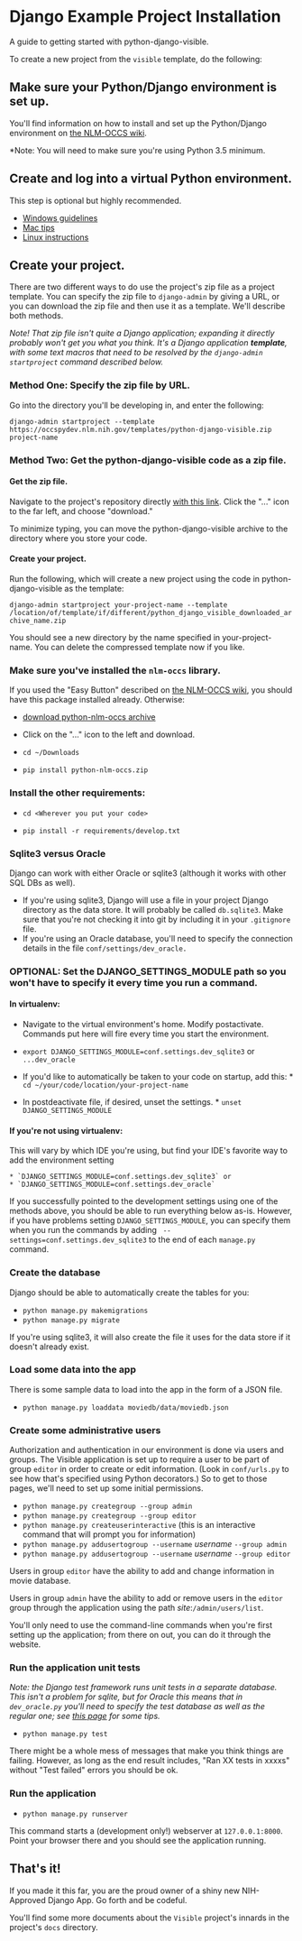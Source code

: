 # Django Example Project Installation

A guide to getting started with python-django-visible.

To create a new project from the `visible` template, do the following:


## Make sure your Python/Django environment is set up. 

You'll find information on how to install and set up the Python/Django environment on [the NLM-OCCS wiki](https://wiki.nlm.nih.gov/confluence/display/OCCS/Python+Getting+Started).


*Note: You will need to make sure you're using Python 3.5 minimum. 

## Create and log into a virtual Python environment.
This step is optional but highly recommended.
* [Windows guidelines](http://www.voidynullness.net/blog/2014/06/19/install-python-setuptools-pip-virtualenvwrapper-for-powershell-pyside-on-windows/)
* [Mac tips](http://exponential.io/blog/2015/02/10/install-virtualenv-and-virtualenvwrapper-on-mac-os-x/)
* [Linux instructions](http://exponential.io/blog/2015/02/10/install-virtualenv-and-virtualenvwrapper-on-ubuntu/)

## Create your project.

There are two different ways to do use the project's zip file as a project template. You can specify the zip file to `django-admin` by giving a URL, or you can download the zip file and then use it as a template. We'll describe both methods.

*Note! That zip file isn't quite a Django application; expanding it directly probably won't get you what you think. It's a Django application __template__, with some text macros that need to be resolved by the `django-admin startproject` command described below.*
 
### Method One: Specify the zip file by URL.

Go into the directory you'll be developing in, and enter the following:

`django-admin startproject --template https://occspydev.nlm.nih.gov/templates/python-django-visible.zip project-name`

### Method Two: Get the python-django-visible code as a zip file.

#### Get the zip file.

Navigate to the project's repository directly [with this link](https://git-scm.nlm.nih.gov/projects/PYTHON/repos/python-django-visible/browse). Click the "..." icon to the far left, and choose "download."

To minimize typing, you can move the python-django-visible archive to the directory where you store your code.

#### Create your project.

Run the following, which will create a new project using the code in python-django-visible as the template:

`django-admin startproject your-project-name --template /location/of/template/if/different/python_django_visible_downloaded_archive_name.zip`

You should see a new directory by the name specified in your-project-name.
You can delete the compressed template now if you like.


### Make sure you've installed the `nlm-occs` library.

If you used the "Easy Button" described on [the NLM-OCCS wiki](https://wiki.nlm.nih.gov/confluence/display/OCCS/Python+Development+Environment), you should have this package installed already. Otherwise:

* [download python-nlm-occs archive](https://git-scm.nlm.nih.gov/projects/PYTHON/repos/python-nlm-occs/browse)

* Click on the "..." icon to the left and download.

* `cd ~/Downloads`

* `pip install python-nlm-occs.zip`


### Install the other requirements:

* `cd <Wherever you put your code>`

* `pip install -r requirements/develop.txt`

### Sqlite3 versus Oracle

Django can work with either Oracle or sqlite3 (although it works with other SQL DBs as well).

* If you're using sqlite3, Django will use a file in your project Django directory as the data store. It will probably be called `db.sqlite3`. Make sure that you're not checking it into git by including it in your `.gitignore` file.
* If you're using an Oracle database, you'll need to specify the connection details in the file `conf/settings/dev_oracle.`

### OPTIONAL: Set the DJANGO_SETTINGS_MODULE path so you won't have to specify it every time you run a command.

#### In virtualenv:

* Navigate to the virtual environment's home. Modify postactivate. Commands put here will fire every time you start the environment.


* `export DJANGO_SETTINGS_MODULE=conf.settings.dev_sqlite3` or `...dev_oracle`

* If you'd like to automatically be taken to your code on startup, add this:
		* `cd ~/your/code/location/your-project-name`

* In postdeactivate file, if desired, unset the settings.
		* `unset DJANGO_SETTINGS_MODULE`

#### If you're not using virtualenv:

This will vary by which IDE you're using, but find your IDE's favorite way to add the environment setting
 
	* `DJANGO_SETTINGS_MODULE=conf.settings.dev_sqlite3` or 
	* `DJANGO_SETTINGS_MODULE=conf.settings.dev_oracle`


If you successfully pointed to the development settings using one of the methods above, you should be able to run everything below as-is. However, if you have problems setting `DJANGO_SETTINGS_MODULE`, you can specify them when you run the commands by adding ` --settings=conf.settings.dev_sqlite3` to the end of each `manage.py` command.

### Create the database

Django should be able to automatically create the tables for you:

* `python manage.py makemigrations`
* `python manage.py migrate`

If you're using sqlite3, it will also create the file it uses for the data store if it doesn't already exist.

### Load some data into the app

There is some sample data to load into the app in the form of a JSON file.

* `python manage.py loaddata moviedb/data/moviedb.json` 


### Create some administrative users

Authorization and authentication in our environment is done via users and groups. 
The Visible application is set up to require a user to be part of group `editor` in order
to create or edit information. (Look in `conf/urls.py` to see how that's specified
using Python decorators.) So to get to those pages, we'll need to set up some initial
permissions.

* `python manage.py creategroup --group admin`
* `python manage.py creategroup --group editor`
* `python manage.py createuserinteractive` (this is an interactive command that will prompt you for information)
* `python manage.py addusertogroup --username` _username_ `--group admin`
* `python manage.py addusertogroup --username` _username_ `--group editor`

Users in group `editor` have the ability to add and change information in movie database.

Users in group `admin` have the ability to add or remove users in the `editor` group through the application using the path _site_:`/admin/users/list`.

You'll only need to use the command-line commands when you're first setting up the application; from there on out, you can do it through the website.

### Run the application unit tests

*Note: the Django test framework runs unit tests in a separate database. This isn't a problem for sqlite, but for Oracle this means that in `dev_oracle.py` you'll need to specify the test database as well as the regular one; see [this page](https://code.djangoproject.com/wiki/OracleTestSetup) for some tips.*

* `python manage.py test`

There might be a whole mess of messages that make you think things are failing. However, as long as the end result includes, "Ran XX tests in xxxxs" without "Test failed" errors you should be ok.

### Run the application

* `python manage.py runserver`

This command starts a (development only!) webserver at `127.0.0.1:8000`. Point your browser there and you should see the application running.

## That's it!
If you made it this far, you are the proud owner of a shiny new NIH-Approved Django App. Go forth and be codeful.

You'll find some more documents about the `Visible` project's innards in the project's `docs` directory.